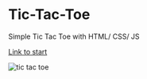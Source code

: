 # Tic-Tac-Toe

Simple Tic Tac Toe with HTML/ CSS/ JS

<a href= "https://monicabirsan.github.io/Tic-Tac-Toe"/>Link to start</a>

![tic tac toe](https://user-images.githubusercontent.com/120646806/209182685-ce35304d-b246-4a10-abeb-1a927a5cd8c6.png)
